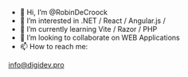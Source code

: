 - 👋 Hi, I’m @RobinDeCroock
- 👀 I’m interested in .NET / React / Angular.js / 
- 🌱 I’m currently learning Vite / Razor / PHP
- 💞️ I’m looking to collaborate on WEB Applications
- 📫 How to reach me:

info@digidev.pro

<!---
RobinDeCroock/RobinDeCroock is a ✨ special ✨ repository because its `README.md` (this file) appears on your GitHub profile.
You can click the Preview link to take a look at your changes.
--->
